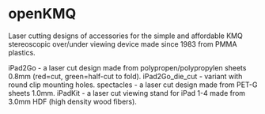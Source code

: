 openKMQ
=======

Laser cutting designs of accessories for the simple and affordable KMQ stereoscopic over/under viewing device made since 1983 from PMMA plastics.

iPad2Go - a laser cut design made from polypropen/polypropylen sheets 0.8mm (red=cut, green=half-cut to fold).
iPad2Go_die_cut - variant with round clip mounting holes.
spectacles - a laser cut design made from PET-G sheets 1.0mm.
iPadKit - a laser cut viewing stand for iPad 1-4 made from 3.0mm HDF (high density wood fibers).
